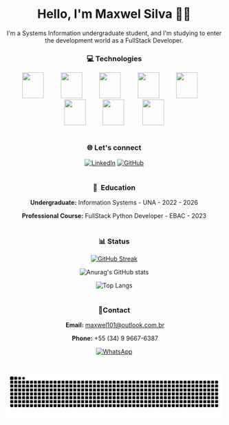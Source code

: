 <div align="center">

<h1>Hello, I'm Maxwel Silva 👋🏻</h1>
<p>
I'm a Systems Information undergraduate student, and I'm studying to enter the development world as a FullStack Developer.
</p>
<h3>💻 Technologies</h3>
<div style="display: inline-block"> 
         <img src="https://cdn.jsdelivr.net/gh/devicons/devicon@latest/icons/python/python-original.svg" height="60" width="50" /> 
         <img src="https://cdn.jsdelivr.net/gh/devicons/devicon@latest/icons/javascript/javascript-plain.svg" height="60" width="50" /> 
         <img src="https://cdn.jsdelivr.net/gh/devicons/devicon@latest/icons/typescript/typescript-original.svg" height="60" width="50" /> 
         <img src="https://cdn.jsdelivr.net/gh/devicons/devicon@latest/icons/html5/html5-original.svg" height="60" width="50" /> 
         <img src="https://cdn.jsdelivr.net/gh/devicons/devicon@latest/icons/css3/css3-original.svg" height="60" width="50" />    
         <img src="https://cdn.jsdelivr.net/gh/devicons/devicon@latest/icons/gulp/gulp-plain.svg" height="60" width="50" /> 
         <img src="https://cdn.jsdelivr.net/gh/devicons/devicon@latest/icons/sass/sass-original.svg" height="60" width="50" /> 
         <img src="https://cdn.jsdelivr.net/gh/devicons/devicon@latest/icons/vuejs/vuejs-original.svg" height="60" width="50" /> 
</div>

#
<h3>🌐 Let's connect</h3>
<div >

[![LinkedIn](https://img.shields.io/badge/LinkedIn-FF0000?style=for-the-badge&logo=linkedin&logoColor=white)](https://www.linkedin.com/in/maxwelsilvas/)
[![GitHub](https://img.shields.io/badge/GitHub-FF0000?style=for-the-badge&logo=github&logoColor=white)](https://github.com/MaxwelSilvas)
</div>

#
<h3>📖  Education</h3>
<div>

**Undergraduate:** Information Systems - UNA - 2022 - 2026

**Professional Course:** FullStack Python Developer - EBAC - 2023
</div>

#
<h3 align="center" > 📊 Status</h3>
<div>

[![GitHub Streak](https://streak-stats.demolab.com/?user=MaxwelSilvas&theme=dark&background=000000&border=FF0000&dates=FF0000&currStreakLabel=FF0000&fire=FF0000&ring=FF0000&sideNums=FFFFFF)](https://git.io/streak-stats)

![Anurag's GitHub stats](https://github-readme-stats.vercel.app/api?username=MaxwelSilvas&show_icons=true&bg_color=000000&text_color=FFFFFF&title_color=FF0000&border_color=FF0000&icon_color=FF0000)

![Top Langs](https://github-readme-stats-git-masterrstaa-rickstaa.vercel.app/api/top-langs/?username=MaxwelSilvas&layout=compact&bg_color=000000&border_color=FF0000&title_color=FF0000&text_color=FFFFFF)
</div>

#
<h3 align="center" > 👤Contact</h3>
<div style="display:" align="center">

 **Email:** [maxwel101@outlook.com.br](mailto:maxwel101@outlook.com.br)

 **Phone:** +55 (34) 9 9667-6387

 [![WhatsApp](https://img.shields.io/badge/WhatsApp-25D366?style=for-the-badge&logo=whatsapp&logoColor=white)](https://wa.me/5534996676387)
</div>

#
</div>

<picture>
  <source media="(prefers-color-scheme: dark)" srcset="https://raw.githubusercontent.com/MaxwelSilvas/MaxwelSilvas/output/github-contribution-grid-snake-dark.svg">
  <source media="(prefers-color-scheme: light)" srcset="https://raw.githubusercontent.com/MaxwelSilvas/MaxwelSilvas/output/github-contribution-grid-snake.svg">
  <img alt="github contribution grid snake animation" src="https://raw.githubusercontent.com/MaxwelSilvas/MaxwelSilvas/output/github-contribution-grid-snake.svg">
</picture>
